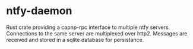# ntfy-daemon

Rust crate providing a capnp-rpc interface to multiple ntfy servers.
Connections to the same server are multiplexed over http2.
Messages are received and stored in a sqlite database for persistance.
